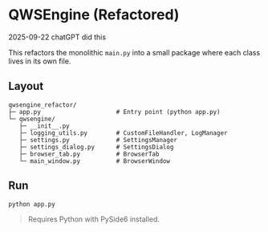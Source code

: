 # QWSEngine (Refactored)

2025-09-22   chatGPT did this

This refactors the monolithic `main.py` into a small package where each class lives in its own file.

## Layout

```
qwsengine_refactor/
├─ app.py                     # Entry point (python app.py)
└─ qwsengine/
   ├─ __init__.py
   ├─ logging_utils.py        # CustomFileHandler, LogManager
   ├─ settings.py             # SettingsManager
   ├─ settings_dialog.py      # SettingsDialog
   ├─ browser_tab.py          # BrowserTab
   └─ main_window.py          # BrowserWindow
```

## Run

```bash
python app.py
```

> Requires Python with PySide6 installed.
